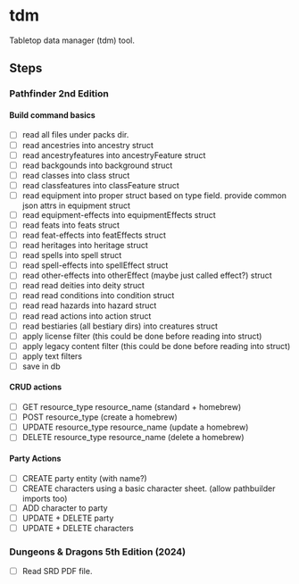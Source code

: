 # tdm
Tabletop data manager (tdm) tool.

## Steps
### Pathfinder 2nd Edition
#### Build command basics
- [ ] read all files under packs dir.
- [ ] read ancestries into ancestry struct
- [ ] read ancestryfeatures into ancestryFeature struct
- [ ] read backgounds into background struct
- [ ] read classes into class struct
- [ ] read classfeatures into classFeature struct
- [ ] read equipment into proper struct based on type field. provide common json attrs in equipment struct
- [ ] read equipment-effects into equipmentEffects struct
- [ ] read feats into feats struct
- [ ] read feat-effects into featEffects struct
- [ ] read heritages into heritage struct
- [ ] read spells into spell struct
- [ ] read spell-effects into spellEffect struct
- [ ] read other-effects into otherEffect (maybe just called effect?) struct
- [ ] read read deities into deity struct
- [ ] read read conditions into condition struct
- [ ] read read hazards into hazard struct
- [ ] read read actions into action struct
- [ ] read bestiaries (all bestiary dirs) into creatures struct
- [ ] apply license filter (this could be done before reading into struct)
- [ ] apply legacy content filter (this could be done before reading into struct)
- [ ] apply text filters
- [ ] save in db

#### CRUD actions
- [ ] GET resource\_type resource\_name (standard + homebrew)
- [ ] POST resource\_type (create a homebrew)
- [ ] UPDATE resource\_type resource\_name (update a homebrew)
- [ ] DELETE resource\_type resource\_name (delete a homebrew)

#### Party Actions
- [ ] CREATE party entity (with name?)
- [ ] CREATE characters using a basic character sheet. (allow pathbuilder imports too)
- [ ] ADD character to party
- [ ] UPDATE + DELETE party
- [ ] UPDATE + DELETE characters

### Dungeons & Dragons 5th Edition (2024)
- [ ] Read SRD PDF file.
